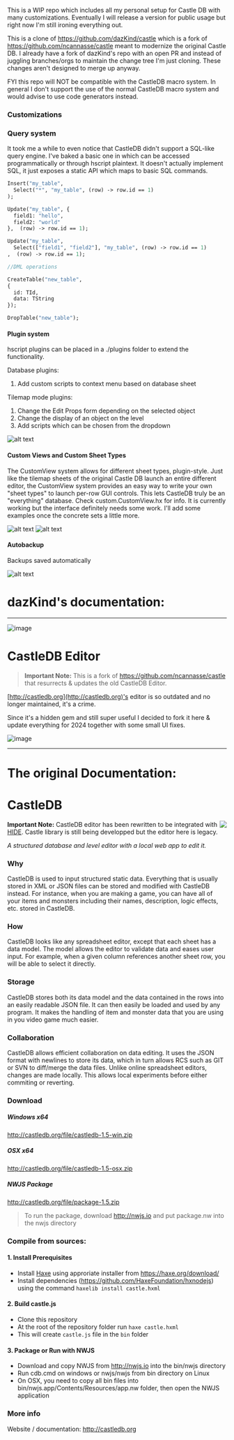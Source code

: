 This is a WIP repo which includes all my personal setup for Castle DB with many customizations. Eventually I will release a version for public usage but right now I'm still ironing everything out.

This is a clone of https://github.com/dazKind/castle which is a fork of https://github.com/ncannasse/castle meant to modernize the original Castle DB. I already have a fork of dazKind's repo with an open PR and instead of juggling branches/orgs to maintain the change tree I'm just cloning. These changes aren't designed to merge up anyway.

FYI this repo will NOT be compatible with the CastleDB macro system. In general I don't support the use of the normal CastleDB macro system and would advise to use code generators instead.

### Customizations

### Query system

It took me a while to even notice that CastleDB didn't support a SQL-like query engine. I've baked a basic one in which can be accessed programmatically or through hscript plaintext. It doesn't actually implement SQL, it just exposes a static API which maps to basic SQL commands.

```haxe
Insert("my_table",
  Select("*", "my_table", (row) -> row.id == 1)
);

Update("my_table", {
  field1: "hello",
  field2: "world"
},  (row) -> row.id == 1);

Update("my_table",
  Select(["field1", "field2"], "my_table", (row) -> row.id == 1)
,  (row) -> row.id == 1);

//DML operations

CreateTable("new_table",
{
  id: TId,
  data: TString
});

DropTable("new_table");
```

#### Plugin system
hscript plugins can be placed in a ./plugins folder to extend the functionality.

Database plugins:

  1) Add custom scripts to context menu based on database sheet

Tilemap mode plugins:

  1) Change the Edit Props form depending on the selected object
  2) Change the display of an object on the level
  3) Add scripts which can be chosen from the dropdown



![alt text](image-3.png)

#### Custom Views and Custom Sheet Types
The CustomView system allows for different sheet types, plugin-style. Just like the tilemap sheets of the original Castle DB launch an entire different editor, the CustomView system provides an easy way to write your own "sheet types" to launch per-row GUI controls. This lets CastleDB truly be an "everything" database. Check custom.CustomView.hx for info. It is currently working but the interface definitely needs some work. I'll add some examples once the concrete sets a little more.

![alt text](image.png)
![alt text](image-1.png)

#### Autobackup
Backups saved automatically

![alt text](image-2.png)



# dazKind's documentation:


---







![image](https://github.com/dazKind/castle/assets/5015415/fd8c3afa-ead5-4fe3-9956-45efb727946a) 
# CastleDB Editor

> **Important Note:** This is a fork of https://github.com/ncannasse/castle that resurrects & updates the old CastleDB Editor.

[http://castledb.org](http://castledb.org)'s editor is so outdated and no longer maintained, it's a crime.

Since it's a hidden gem and still super useful I decided to fork it here & update everything for 2024 together with some small UI fixes. 

![image](https://github.com/dazKind/castle/assets/5015415/fb52ec84-f020-4a64-bd00-5d6e78d5ecfb)



---




# The original Documentation: 

CastleDB
========
<a href="http://castledb.org"><img src="http://castledb.org/img/icon_hd.png" align=right /></a>

**Important Note:** CastleDB editor has been rewritten to be integrated with [HIDE](https://github.com/heapsio/hide). Castle library is still being developped but the editor here is legacy.

_A structured database and level editor with a local web app to edit it._

### Why
CastleDB is used to input structured static data. Everything that is usually stored in XML or JSON files can be stored and modified with CastleDB instead. For instance, when you are making a game, you can have all of your items and monsters including their names, description, logic effects, etc. stored in CastleDB.

###  How
CastleDB looks like any spreadsheet editor, except that each sheet has a data model. The model allows the editor to validate data and eases user input. For example, when a given column references another sheet row, you will be able to select it directly.


###  Storage
CastleDB stores both its data model and the data contained in the rows into an easily readable JSON file. It can then easily be loaded and used by any program. It makes the handling of item and monster data that you are using in you video game much easier.

###  Collaboration
CastleDB allows efficient collaboration on data editing. It uses the JSON format with newlines to store its data, which in turn allows RCS such as GIT or SVN to diff/merge the data files. Unlike online spreadsheet editors, changes are made locally. This allows local experiments before either commiting or reverting.


### Download

##### Windows x64
http://castledb.org/file/castledb-1.5-win.zip
##### OSX x64
http://castledb.org/file/castledb-1.5-osx.zip
##### NWJS Package
http://castledb.org/file/package-1.5.zip  
> To run the package, download http://nwjs.io and put package.nw into the nwjs directory


### Compile from sources:

#### 1. Install Prerequisites
- Install [Haxe](https://haxe.org) using approriate installer from https://haxe.org/download/
- Install dependencies (https://github.com/HaxeFoundation/hxnodejs) using the command `haxelib install castle.hxml`

#### 2. Build castle.js
- Clone this repository
- At the root of the repository folder run
```haxe castle.hxml```
- This will create `castle.js` file in the `bin` folder

#### 3. Package or Run with NWJS
- Download and copy NWJS from http://nwjs.io into the bin/nwjs directory
- Run cdb.cmd on windows or nwjs/nwjs from bin directory on Linux
- On OSX, you need to copy all bin files into bin/nwjs.app/Contents/Resources/app.nw folder, then open the NWJS application

### More info
Website / documentation: http://castledb.org
